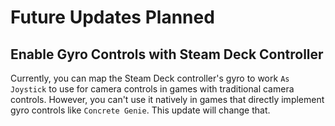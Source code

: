 # Future Updates Planned

## Enable Gyro Controls with Steam Deck Controller

Currently, you can map the Steam Deck controller's gyro to work `As Joystick` to use for camera controls in games with traditional camera controls. However, you can't use it natively in games that directly implement gyro controls like `Concrete Genie`. This update will change that.

